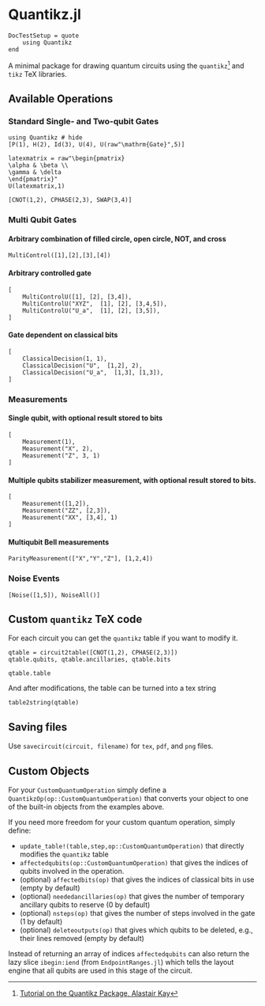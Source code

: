 # Quantikz.jl

```@meta
DocTestSetup = quote
    using Quantikz
end
```

A minimal package for drawing quantum circuits using the `quantikz`[^1] and `tikz` TeX libraries.

[^1]: [Tutorial on the Quantikz Package, Alastair Kay](https://arxiv.org/abs/1809.03842)

## Available Operations

### Standard Single- and Two-qubit Gates

```@example 1
using Quantikz # hide
[P(1), H(2), Id(3), U(4), U(raw"\mathrm{Gate}",5)]
```

```@example 1
latexmatrix = raw"\begin{pmatrix}
\alpha & \beta \\
\gamma & \delta
\end{pmatrix}"
U(latexmatrix,1)
```

```@example 1
[CNOT(1,2), CPHASE(2,3), SWAP(3,4)]
```

### Multi Qubit Gates

#### Arbitrary combination of filled circle, open circle, NOT, and cross

```@example 1
MultiControl([1],[2],[3],[4])
```

#### Arbitrary controlled gate

```@example 1
[
    MultiControlU([1], [2], [3,4]),
    MultiControlU("XYZ",  [1], [2], [3,4,5]),
    MultiControlU("U_a",  [1], [2], [3,5]),
]
```

#### Gate dependent on classical bits

```@example 1
[
    ClassicalDecision(1, 1),
    ClassicalDecision("U",  [1,2], 2),
    ClassicalDecision("U_a",  [1,3], [1,3]),
]
```

### Measurements

#### Single qubit, with optional result stored to bits

```@example 1
[
    Measurement(1),
    Measurement("X", 2),
    Measurement("Z", 3, 1)
]
```

#### Multiple qubits stabilizer measurement, with optional result stored to bits.

```@example 1
[
    Measurement([1,2]),
    Measurement("ZZ", [2,3]),
    Measurement("XX", [3,4], 1)
]
```

#### Multiqubit Bell measurements

```@example 1
ParityMeasurement(["X","Y","Z"], [1,2,4])
```

### Noise Events

```@example 1
[Noise([1,5]), NoiseAll()]
```

## Custom `quantikz` TeX code

For each circuit you can get the `quantikz` table if you want to modify it.

```@example 1
qtable = circuit2table([CNOT(1,2), CPHASE(2,3)])
qtable.qubits, qtable.ancillaries, qtable.bits
```

```@example 1
qtable.table
```

And after modifications, the table can be turned into a tex string

```@exampl 1
table2string(qtable)
```

## Saving files

Use `savecircuit(circuit, filename)` for `tex`, `pdf`, and `png` files.

## Custom Objects

For your `CustomQuantumOperation` simply define a `QuantikzOp(op::CustomQuantumOperation)` that converts your object to one of the built-in objects from the examples above.

If you need more freedom for your custom quantum operation, simply define:
- `update_table!(table,step,op::CustomQuantumOperation)` that directly modifies the `quantikz` table
- `affectedqubits(op::CustomQuantumOperation)` that gives the indices of qubits involved in the operation.
- (optional) `affectedbits(op)` that gives the indices of classical bits in use (empty by default)
- (optional) `neededancillaries(op)` that gives the number of temporary ancillary qubits to reserve (0 by default)
- (optional) `nsteps(op)` that gives the number of steps involved in the gate (1 by default)
- (optional) `deleteoutputs(op)` that gives which qubits to be deleted, e.g., their lines removed (empty by default)

Instead of returning an array of indices `affectedqubits` can also return the lazy slice `ibegin:iend` (from `EndpointRanges.jl`) which tells the layout engine that all qubits are used in this stage of the circuit.